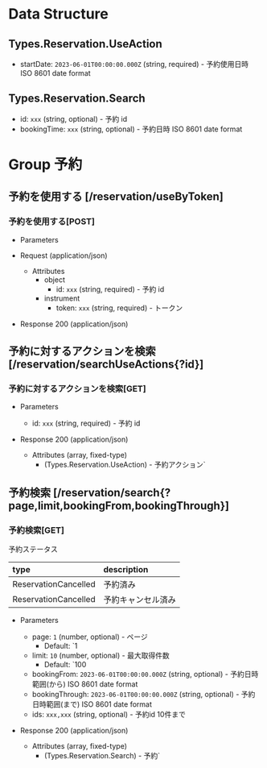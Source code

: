 # Data Structure

## Types.Reservation.UseAction

-   startDate: `2023-06-01T00:00:00.000Z` (string, required) - 予約使用日時 ISO 8601 date format

## Types.Reservation.Search

-   id: `xxx` (string, optional) - 予約 id
-   bookingTime: `xxx` (string, optional) - 予約日時 ISO 8601 date format

# Group 予約

## 予約を使用する [/reservation/useByToken]

### 予約を使用する[POST]

-   Parameters


-   Request (application/json)

    -   Attributes
        -   object
            -   id: `xxx` (string, required) - 予約 id
        -   instrument
            -   token: `xxx` (string, required) - トークン

-   Response 200 (application/json)

<!-- include(../../../response/400.md) -->

## 予約に対するアクションを検索 [/reservation/searchUseActions{?id}]

### 予約に対するアクションを検索[GET]

-   Parameters

    -   id: `xxx` (string, required) - 予約 id

-   Response 200 (application/json)

    -   Attributes (array, fixed-type)
        -   (Types.Reservation.UseAction) - 予約アクション`

<!-- include(../../../response/400.md) -->

## 予約検索 [/reservation/search{?page,limit,bookingFrom,bookingThrough}]

### 予約検索[GET]

予約ステータス

| type           | description  |
| :------------- | :----------- |
| ReservationCancelled | 予約済み |
| ReservationCancelled  | 予約キャンセル済み |

-   Parameters

    -   page: `1` (number, optional) - ページ
        -   Default: `1
    -   limit: `10` (number, optional) - 最大取得件数
        -   Default: `100
    -   bookingFrom: `2023-06-01T00:00:00.000Z` (string, optional) - 予約日時範囲(から) ISO 8601 date format
    -   bookingThrough: `2023-06-01T00:00:00.000Z` (string, optional) - 予約日時範囲(まで) ISO 8601 date format
    -   ids: `xxx,xxx` (string, optional) - 予約id 10件まで

-   Response 200 (application/json)

    -   Attributes (array, fixed-type)
        -   (Types.Reservation.Search) - 予約`
        

<!-- include(../../../response/400.md) -->
